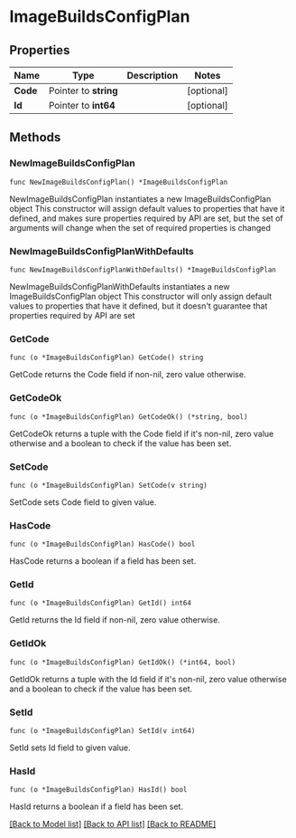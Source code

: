 # ImageBuildsConfigPlan

## Properties

Name | Type | Description | Notes
------------ | ------------- | ------------- | -------------
**Code** | Pointer to **string** |  | [optional] 
**Id** | Pointer to **int64** |  | [optional] 

## Methods

### NewImageBuildsConfigPlan

`func NewImageBuildsConfigPlan() *ImageBuildsConfigPlan`

NewImageBuildsConfigPlan instantiates a new ImageBuildsConfigPlan object
This constructor will assign default values to properties that have it defined,
and makes sure properties required by API are set, but the set of arguments
will change when the set of required properties is changed

### NewImageBuildsConfigPlanWithDefaults

`func NewImageBuildsConfigPlanWithDefaults() *ImageBuildsConfigPlan`

NewImageBuildsConfigPlanWithDefaults instantiates a new ImageBuildsConfigPlan object
This constructor will only assign default values to properties that have it defined,
but it doesn't guarantee that properties required by API are set

### GetCode

`func (o *ImageBuildsConfigPlan) GetCode() string`

GetCode returns the Code field if non-nil, zero value otherwise.

### GetCodeOk

`func (o *ImageBuildsConfigPlan) GetCodeOk() (*string, bool)`

GetCodeOk returns a tuple with the Code field if it's non-nil, zero value otherwise
and a boolean to check if the value has been set.

### SetCode

`func (o *ImageBuildsConfigPlan) SetCode(v string)`

SetCode sets Code field to given value.

### HasCode

`func (o *ImageBuildsConfigPlan) HasCode() bool`

HasCode returns a boolean if a field has been set.

### GetId

`func (o *ImageBuildsConfigPlan) GetId() int64`

GetId returns the Id field if non-nil, zero value otherwise.

### GetIdOk

`func (o *ImageBuildsConfigPlan) GetIdOk() (*int64, bool)`

GetIdOk returns a tuple with the Id field if it's non-nil, zero value otherwise
and a boolean to check if the value has been set.

### SetId

`func (o *ImageBuildsConfigPlan) SetId(v int64)`

SetId sets Id field to given value.

### HasId

`func (o *ImageBuildsConfigPlan) HasId() bool`

HasId returns a boolean if a field has been set.


[[Back to Model list]](../README.md#documentation-for-models) [[Back to API list]](../README.md#documentation-for-api-endpoints) [[Back to README]](../README.md)


